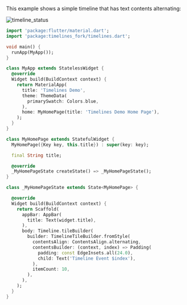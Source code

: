 <!-- TODO: sync with readme.md example section -->
This example shows a simple timeline that has text contents alternating:

![timeline_status](https://raw.github.com/chulwoo-park/timelines/main/screenshots/example.png)


``` dart
import 'package:flutter/material.dart';
import 'package:timelines_fork/timelines.dart';

void main() {
  runApp(MyApp());
}

class MyApp extends StatelessWidget {
  @override
  Widget build(BuildContext context) {
    return MaterialApp(
      title: 'Timelines Demo',
      theme: ThemeData(
        primarySwatch: Colors.blue,
      ),
      home: MyHomePage(title: 'Timelines Demo Home Page'),
    );
  }
}

class MyHomePage extends StatefulWidget {
  MyHomePage({Key key, this.title}) : super(key: key);

  final String title;

  @override
  _MyHomePageState createState() => _MyHomePageState();
}

class _MyHomePageState extends State<MyHomePage> {

  @override
  Widget build(BuildContext context) {
    return Scaffold(
      appBar: AppBar(
        title: Text(widget.title),
      ),
      body: Timeline.tileBuilder(
        builder: TimelineTileBuilder.fromStyle(
          contentsAlign: ContentsAlign.alternating,
          contentsBuilder: (context, index) => Padding(
            padding: const EdgeInsets.all(24.0),
            child: Text('Timeline Event $index'),
          ),
          itemCount: 10,
        ),
      ),
    );
  }
}
```
